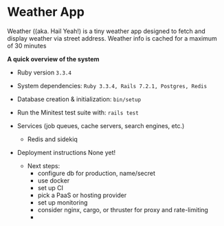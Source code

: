 # Weather App
Weather ((aka. Hail Yeah!) is a tiny weather app designed to fetch and display weather via street address.
Weather info is cached for a maximum of 30 minutes

**A quick overview of the system**
* Ruby version
`3.3.4`

* System dependencies: 
`Ruby 3.3.4, Rails 7.2.1, Postgres, Redis`

* Database creation & initialization: `bin/setup`

* Run the Minitest test suite with: `rails test` 

* Services (job queues, cache servers, search engines, etc.)
  - Redis and sidekiq 

* Deployment instructions
None yet!
    - Next steps:
      - configure db for production, name/secret
      - use docker
      - set up CI
      - pick a PaaS or hosting provider
      - set up monitoring
      - consider nginx, cargo, or thruster for proxy and rate-limiting
      - 
